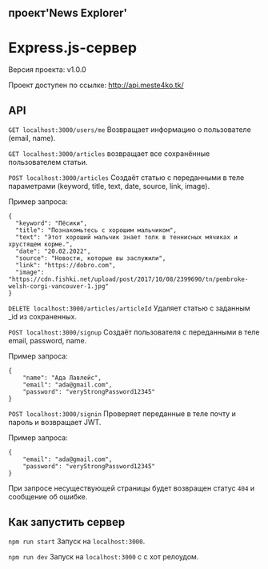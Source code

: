## проект'News Explorer'
# Express.js-сервер

Версия проекта: v1.0.0

Проект доступен по ссылке: http://api.meste4ko.tk/

## API

`GET localhost:3000/users/me`
Возвращает информацию о пользователе (email, name).

`GET localhost:3000/articles`
возвращает все сохранённые пользователем статьи.

`POST localhost:3000/articles`
Создаёт статью с переданными в теле параметрами (keyword, title, text, date, source, link, image).

Пример запроса:
```
{
  "keyword": "Пёсики",
  "title": "Познакомьтесь с хорошим мальчиком",
  "text": "Этот хороший мальчик знает толк в теннисных мячиках и хрустящем корме.",
  "date": "20.02.2022",
  "source": "Новости, которые вы заслужили",
  "link": "https://dobro.com",
  "image": "https://cdn.fishki.net/upload/post/2017/10/08/2399690/tn/pembroke-welsh-corgi-vancouver-1.jpg"
}
```

`DELETE localhost:3000/articles/articleId`
Удаляет статью с заданным _id из сохраненных.

`POST localhost:3000/signup`
Cоздаёт пользователя с переданными в теле email, password, name.

Пример запроса:
```
{
    "name": "Ада Лавлейс",
    "email": "ada@gmail.com",
	"password": "veryStrongPassword12345"
}
```

`POST localhost:3000/signin`
Проверяет переданные в теле почту и пароль и возвращает JWT.

Пример запроса:
```
{
    "email": "ada@gmail.com",
	"password": "veryStrongPassword12345"
}
```

При запросе несуществующей страницы будет возвращен статус `404` и сообщение об ошибке.

## Как запустить сервер

`npm run start`
Запуск на `localhost:3000`.

`npm run dev`
Запуск на `localhost:3000` с с хот релоудом.

